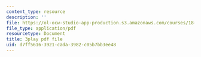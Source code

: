 ```yaml
---
content_type: resource
description: ''
file: https://ol-ocw-studio-app-production.s3.amazonaws.com/courses/18-085-computational-science-and-engineering-i-fall-2008/d7ff56163921cada3982c05b7bb3ee48_fJSSVcFhA0Y.pdf
file_type: application/pdf
resourcetype: Document
title: 3play pdf file
uid: d7ff5616-3921-cada-3982-c05b7bb3ee48
---
```

